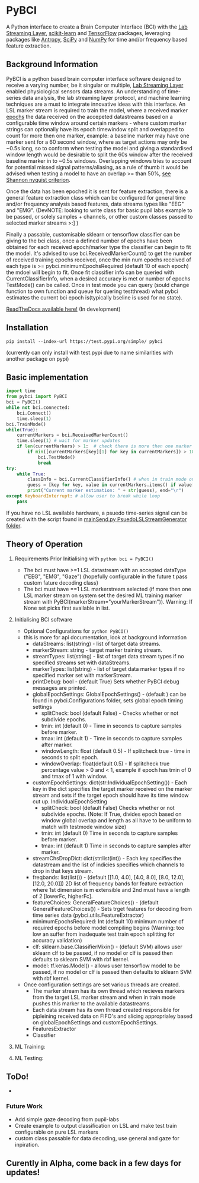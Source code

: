 # PyBCI
A Python interface to create a Brain Computer Interface (BCI) with the [Lab Streaming Layer](https://github.com/sccn/labstreaminglayer), [scikit-learn](https://scikit-learn.org/stable/#) and [TensorFlow](https://www.tensorflow.org/install) packages, leveraging packages like [Antropy](https://github.com/raphaelvallat/antropy), [SciPy](https://scipy.org/) and [NumPy](https://numpy.org/) for time and/or frequency based feature extraction.

## Background Information
PyBCI is a python based brain computer interface software designed to receive a varying number, be it singular or multiple, [Lab Streaming Layer](https://github.com/sccn/labstreaminglayer) enabled physiological sensors data streams. An understanding of time-series data analysis, the lab streaming layer protocol, and machine learning techniques are a must to integrate innovative ideas with this interface.
An LSL marker stream is required to train the model, where a received marker [epochs](https://www.google.com/search?q=epochs+definition&rlz=1C1CHBF_en-GBGB921GB921&sxsrf=APwXEddAlMkYQ6MqziIvXbvsCxl3SjySNA%3A1684343462996&ei=pgplZJK2PJiigAaErrWwCw&oq=epochs+def&gs_lcp=Cgxnd3Mtd2l6LXNlcnAQAxgAMg0IABCKBRCRAhBGEPkBMgUIABCABDIFCAAQgAQyBQgAEIAEMggIABAWEB4QDzIICAAQFhAeEA8yBggAEBYQHjIGCAAQFhAeMgYIABAWEB4yCQgAEBYQHhDxBDoHCCMQsAMQJzoKCAAQRxDWBBCwAzoHCCMQigUQJzoHCAAQigUQQzoNCAAQigUQsQMQgwEQQzoICAAQigUQkQJKBAhBGABQmAZYwQhgzw5oAXABeACAAYYBiAHBA5IBAzEuM5gBAKABAcgBCsABAQ&sclient=gws-wiz-serp) the data received on the accepeted datastreams based on a configurable time window around certain markers - where custom marker strings can optionally have its epoch timewindow split and overlapped to count for more then one marker, example: a baseline marker may have one marker sent for a 60 second window, where as target actions may only be ~0.5s long, so to conform when testing the model and giving a standardised window length would be desirable to split the 60s window after the received baseline marker in to ~0.5s windows. Overlapping windows tries to account for potential missed signal patterns/aliasing, as a rule of thumb it would be advised when testing a model to have an overlap >= than 50%, [see Shannon nyquist criterion](https://en.wikipedia.org/wiki/Nyquist%E2%80%93Shannon_sampling_theorem).

Once the data has been epoched it is sent for feature extraction, there is a general feature extraction class which can be configured for general time and/or frequency analysis based features, data streams types like "EEG" and "EMG". (DevNOTE: looking to write class for basic pupil labs example to be passed, or solely samples + channels, or other custom classes passed to selected marker streams >:] )

Finally a passable, customisable sklearn or tensorflow classifier can be giving to the bci class, once a defined number of epochs have been obtained for each received epoch/marker type the classifier can begin to fit the model. It's advised to use bci.ReceivedMarkerCount() to get the number of received training epochs received, once the min num epochs received of each type is >= pybci.minimumEpochsRequired (default 10 of each epoch) the mdoel will begin to fit. Once fit classifier info can be queried with CurrentClassifierInfo, when a desired accuracy is met or number of epochs TestMode() can be called. Once in test mode you can query (sould change function to own function and queue for quering testthread) what pybci estimates the current bci epoch is(typically bseline is used for no state).


[ReadTheDocs available here!](https://pybci.readthedocs.io/en/latest/) (In development)

## Installation
```
pip install --index-url https://test.pypi.org/simple/ pybci
```
(currently can only install with test.pypi due to name similarities with another package on pypi)

## Basic implementation
```python
import time
from pybci import PyBCI
bci = PyBCI()
while not bci.connected:
    bci.Connect()
    time.sleep(1)
bci.TrainMode()
while(True):
    currentMarkers = bci.ReceivedMarkerCount()
    time.sleep(1) # wait for marker updates
    if len(currentMarkers) > 1:  # check there is more then one marker type received
        if min([currentMarkers[key][1] for key in currentMarkers]) > 10:
            bci.TestMode()
            break 
try:
    while True:
        classInfo = bci.CurrentClassifierInfo() # when in train mode only y_pred returned
        guess = [key for key, value in currentMarkers.items() if value[0] == classInfo["y_pred"]]
        print("Current marker estimation: " + str(guess), end="\r")
except KeyboardInterrupt: # allow user to break while loop
    pass
```
If you have no LSL available hardware, a psuedo time-series signal can be created with the script found in [mainSend.py PsuedoLSLStreamGenerator folder](https://github.com/LMBooth/pybci/blob/main/pybci/Examples/PsuedoLSLStreamGenerator/mainSend.py). 


## Theory of Operation
1. Requirements Prior Initialising with ```python bci = PyBCI() ```
    - The bci must have >=1 LSL datastream with an accepted dataType ("EEG", "EMG", "Gaze") {hopefully configurable in the future t pass custom fature decoding class}
    - The bci must have ==1 LSL markerstream selected (if more then one LSL marker stream on system set the desired ML training marker stream with PyBCI(markerStream="yourMarkerStream")). Warning: If None set picks first available in list.
2. Initialising BCI software
    - Optional Configurations for ```python PyBCI() ```
    - this is more for api documentation, look at background information
        - dataStreams: list(string) - list of target data streams.
        - markerStream: string - target marker training stream.
        - streamTypes: list(string) - list of target data stream types if no specified streams set with dataStreams.
        - markerTypes: list(string) - list of target data marker types if no specified marker set with markerStream.
        - printDebug: bool - (default True) Sets whether PyBCI debug messages are printed.
        - globalEpochSettings: GlobalEpochSettings() - (default ) can be found in pybci.Configurations folder, sets global epoch timing settings
            - splitCheck: bool (default False) - Checks whether or not subdivide epochs.
            - tmin: int (default 0) - Time in seconds to capture samples before marker.
            - tmax: int (default 1) - Time in seconds to capture samples after marker.
            - windowLength: float (default 0.5) - If splitcheck true - time in seconds to split epoch. 
            - windowOverlap: float(default 0.5) - If splitcheck true  percentage value > 0 and < 1, example if epoch has tmin of 0 and tmax of 1 with window.
        - customEpochSettings: dict(str:IndividualEpochSetting()) - Each key in the dict specifies the target marker received on the marker stream and sets if the target epoch should have its time window cut up. 
            IndividualEpochSetting
            - splitCheck: bool (default False) Checks whether or not subdivide epochs. (Note: If True, divides epoch based on window global overlap and length as all have to be uniform to match with testmode window size)
            - tmin: int (default 0) Time in seconds to capture samples before marker.
            - tmax: int (default 1) Time in seconds to capture samples after marker.
        - streamChsDropDict: dict(str:list(int)) - Each key specifies the datastream and the list of indicies specifies which channels to drop in that keys stream.
        - freqbands: list(list()) - (default [[1.0, 4.0], [4.0, 8.0], [8.0, 12.0], [12.0, 20.0]]) 2D list of frequency bands for feature extraction where 1st dimension is m extensible and 2nd must have a length of 2 [lowerFc, higherFc].
        - featureChoices: GeneralFeatureChoices() - (default GeneralFeatureChoices()) - Sets trget features for decoding from time series data (pybci.utils.FeatureExtractor) 
        - minimumEpochsRequired: Int (default 10) minimum number of required epochs before model compiling begins (Warning: too low an suffer from inadequate test train epoch splitting for accuracy validation)
        - clf: sklearn.base.ClassifierMixin() - (default SVM) allows user sklearn clf to be passed, if no model or clf is passed then defaults to sklearn SVM with rbf kernel.
        - model: tf.keras.Model() - allows user tensorflow model to be passed, if no model or clf is passed then defaults to sklearn SVM with rbf kernel.
    - Once configuration settings are set various threads are created.
        - The marker stream has its own thread which recieves markers from the target LSL marker stream and when in train mode pushes this marker to the available datastreams. 
        - Each data stream has its own thread created responsible for pipleining received data on FIFO's and slicing approprialey based on globalEpochSettings and customEpochSettings.
        - FeaturesExtractor
        - Classifier
    
3. ML Training:
  
4. ML Testing:

## ToDo!
- 
### Future Work
- Add simple gaze decoding from pupil-labs
- Create example to output classification on LSL and make test train configurable on pure LSL markers 
- custom class passable for data decoding, use general and gaze for inpiration. 

## Curently in Alpha, come back in a few days for updates!
